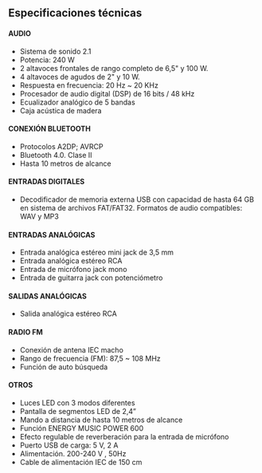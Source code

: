 ## Especificaciones técnicas

#### AUDIO
- Sistema de sonido 2.1
- Potencia: 240 W
- 2 altavoces frontales de rango completo de 6,5" y 100 W.
- 4 altavoces de agudos de 2" y 10 W.
- Respuesta en frecuencia: 20 Hz ~ 20 KHz
- Procesador de audio digital (DSP) de 16 bits / 48 kHz
- Ecualizador analógico de 5 bandas
- Caja acústica de madera

#### CONEXIÓN BLUETOOTH
- Protocolos A2DP; AVRCP
- Bluetooth 4.0. Clase II
- Hasta 10 metros de alcance

#### ENTRADAS DIGITALES
- Decodificador de memoria externa USB con capacidad de hasta 64 GB en sistema de archivos FAT/FAT32. Formatos de audio compatibles: WAV y MP3

#### ENTRADAS ANALÓGICAS
- Entrada analógica estéreo mini jack de 3,5 mm
- Entrada analógica estéreo RCA
- Entrada de micrófono jack mono
- Entrada de guitarra jack con potenciómetro

#### SALIDAS ANALÓGICAS
- Salida analógica estéreo RCA

#### RADIO FM
- Conexión de antena IEC macho
- Rango de frecuencia (FM): 87,5 ~ 108 MHz
- Función de auto búsqueda

#### OTROS
- Luces LED con 3 modos diferentes
- Pantalla de segmentos LED de 2,4”
- Mando a distancia de hasta 10 metros de alcance
- Función ENERGY MUSIC POWER 600
- Efecto regulable de reverberación para la entrada de micrófono
- Puerto USB de carga: 5 V, 2 A
- Alimentación. 200-240 V , 50Hz
- Cable de alimentación IEC de 150 cm

